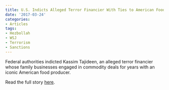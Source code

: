 ```yaml
---
title: U.S. Indicts Alleged Terror Financier With Ties to American Food Producer
date: '2017-03-24'
categories:
- Articles
tags:
- Hezbollah
- WSJ
- Terrorism
- Sanctions
---
```

Federal authorities indicted Kassim Tajideen, an alleged terror financier whose family businesses engaged in commodity deals for years with an iconic American food producer.

Read the full story [here](https://t.co/l3DdzXVJZN).